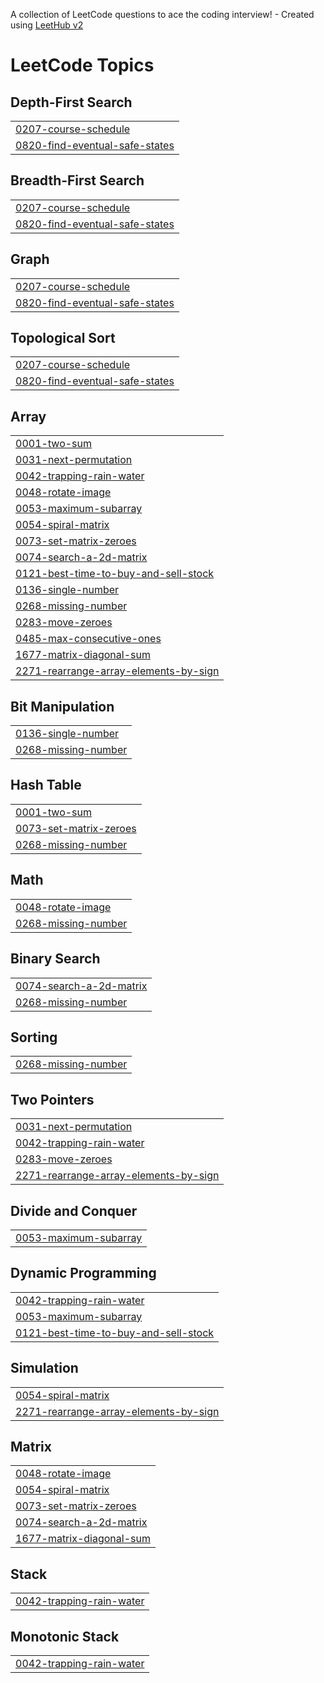 A collection of LeetCode questions to ace the coding interview! - Created using [LeetHub v2](https://github.com/arunbhardwaj/LeetHub-2.0)
<!---LeetCode Topics Start-->
# LeetCode Topics
## Depth-First Search
|  |
| ------- |
| [0207-course-schedule](https://github.com/Suvarchala04/Leetcode/tree/master/0207-course-schedule) |
| [0820-find-eventual-safe-states](https://github.com/Suvarchala04/Leetcode/tree/master/0820-find-eventual-safe-states) |
## Breadth-First Search
|  |
| ------- |
| [0207-course-schedule](https://github.com/Suvarchala04/Leetcode/tree/master/0207-course-schedule) |
| [0820-find-eventual-safe-states](https://github.com/Suvarchala04/Leetcode/tree/master/0820-find-eventual-safe-states) |
## Graph
|  |
| ------- |
| [0207-course-schedule](https://github.com/Suvarchala04/Leetcode/tree/master/0207-course-schedule) |
| [0820-find-eventual-safe-states](https://github.com/Suvarchala04/Leetcode/tree/master/0820-find-eventual-safe-states) |
## Topological Sort
|  |
| ------- |
| [0207-course-schedule](https://github.com/Suvarchala04/Leetcode/tree/master/0207-course-schedule) |
| [0820-find-eventual-safe-states](https://github.com/Suvarchala04/Leetcode/tree/master/0820-find-eventual-safe-states) |
## Array
|  |
| ------- |
| [0001-two-sum](https://github.com/Suvarchala04/Leetcode/tree/master/0001-two-sum) |
| [0031-next-permutation](https://github.com/Suvarchala04/Leetcode/tree/master/0031-next-permutation) |
| [0042-trapping-rain-water](https://github.com/Suvarchala04/Leetcode/tree/master/0042-trapping-rain-water) |
| [0048-rotate-image](https://github.com/Suvarchala04/Leetcode/tree/master/0048-rotate-image) |
| [0053-maximum-subarray](https://github.com/Suvarchala04/Leetcode/tree/master/0053-maximum-subarray) |
| [0054-spiral-matrix](https://github.com/Suvarchala04/Leetcode/tree/master/0054-spiral-matrix) |
| [0073-set-matrix-zeroes](https://github.com/Suvarchala04/Leetcode/tree/master/0073-set-matrix-zeroes) |
| [0074-search-a-2d-matrix](https://github.com/Suvarchala04/Leetcode/tree/master/0074-search-a-2d-matrix) |
| [0121-best-time-to-buy-and-sell-stock](https://github.com/Suvarchala04/Leetcode/tree/master/0121-best-time-to-buy-and-sell-stock) |
| [0136-single-number](https://github.com/Suvarchala04/Leetcode/tree/master/0136-single-number) |
| [0268-missing-number](https://github.com/Suvarchala04/Leetcode/tree/master/0268-missing-number) |
| [0283-move-zeroes](https://github.com/Suvarchala04/Leetcode/tree/master/0283-move-zeroes) |
| [0485-max-consecutive-ones](https://github.com/Suvarchala04/Leetcode/tree/master/0485-max-consecutive-ones) |
| [1677-matrix-diagonal-sum](https://github.com/Suvarchala04/Leetcode/tree/master/1677-matrix-diagonal-sum) |
| [2271-rearrange-array-elements-by-sign](https://github.com/Suvarchala04/Leetcode/tree/master/2271-rearrange-array-elements-by-sign) |
## Bit Manipulation
|  |
| ------- |
| [0136-single-number](https://github.com/Suvarchala04/Leetcode/tree/master/0136-single-number) |
| [0268-missing-number](https://github.com/Suvarchala04/Leetcode/tree/master/0268-missing-number) |
## Hash Table
|  |
| ------- |
| [0001-two-sum](https://github.com/Suvarchala04/Leetcode/tree/master/0001-two-sum) |
| [0073-set-matrix-zeroes](https://github.com/Suvarchala04/Leetcode/tree/master/0073-set-matrix-zeroes) |
| [0268-missing-number](https://github.com/Suvarchala04/Leetcode/tree/master/0268-missing-number) |
## Math
|  |
| ------- |
| [0048-rotate-image](https://github.com/Suvarchala04/Leetcode/tree/master/0048-rotate-image) |
| [0268-missing-number](https://github.com/Suvarchala04/Leetcode/tree/master/0268-missing-number) |
## Binary Search
|  |
| ------- |
| [0074-search-a-2d-matrix](https://github.com/Suvarchala04/Leetcode/tree/master/0074-search-a-2d-matrix) |
| [0268-missing-number](https://github.com/Suvarchala04/Leetcode/tree/master/0268-missing-number) |
## Sorting
|  |
| ------- |
| [0268-missing-number](https://github.com/Suvarchala04/Leetcode/tree/master/0268-missing-number) |
## Two Pointers
|  |
| ------- |
| [0031-next-permutation](https://github.com/Suvarchala04/Leetcode/tree/master/0031-next-permutation) |
| [0042-trapping-rain-water](https://github.com/Suvarchala04/Leetcode/tree/master/0042-trapping-rain-water) |
| [0283-move-zeroes](https://github.com/Suvarchala04/Leetcode/tree/master/0283-move-zeroes) |
| [2271-rearrange-array-elements-by-sign](https://github.com/Suvarchala04/Leetcode/tree/master/2271-rearrange-array-elements-by-sign) |
## Divide and Conquer
|  |
| ------- |
| [0053-maximum-subarray](https://github.com/Suvarchala04/Leetcode/tree/master/0053-maximum-subarray) |
## Dynamic Programming
|  |
| ------- |
| [0042-trapping-rain-water](https://github.com/Suvarchala04/Leetcode/tree/master/0042-trapping-rain-water) |
| [0053-maximum-subarray](https://github.com/Suvarchala04/Leetcode/tree/master/0053-maximum-subarray) |
| [0121-best-time-to-buy-and-sell-stock](https://github.com/Suvarchala04/Leetcode/tree/master/0121-best-time-to-buy-and-sell-stock) |
## Simulation
|  |
| ------- |
| [0054-spiral-matrix](https://github.com/Suvarchala04/Leetcode/tree/master/0054-spiral-matrix) |
| [2271-rearrange-array-elements-by-sign](https://github.com/Suvarchala04/Leetcode/tree/master/2271-rearrange-array-elements-by-sign) |
## Matrix
|  |
| ------- |
| [0048-rotate-image](https://github.com/Suvarchala04/Leetcode/tree/master/0048-rotate-image) |
| [0054-spiral-matrix](https://github.com/Suvarchala04/Leetcode/tree/master/0054-spiral-matrix) |
| [0073-set-matrix-zeroes](https://github.com/Suvarchala04/Leetcode/tree/master/0073-set-matrix-zeroes) |
| [0074-search-a-2d-matrix](https://github.com/Suvarchala04/Leetcode/tree/master/0074-search-a-2d-matrix) |
| [1677-matrix-diagonal-sum](https://github.com/Suvarchala04/Leetcode/tree/master/1677-matrix-diagonal-sum) |
## Stack
|  |
| ------- |
| [0042-trapping-rain-water](https://github.com/Suvarchala04/Leetcode/tree/master/0042-trapping-rain-water) |
## Monotonic Stack
|  |
| ------- |
| [0042-trapping-rain-water](https://github.com/Suvarchala04/Leetcode/tree/master/0042-trapping-rain-water) |
<!---LeetCode Topics End-->